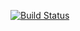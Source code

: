 [![Build Status](https://travis-ci.org/kuzeeevunir/mvn1.svg?branch=master)](https://travis-ci.org/kuzeeevunir/mvn1)
